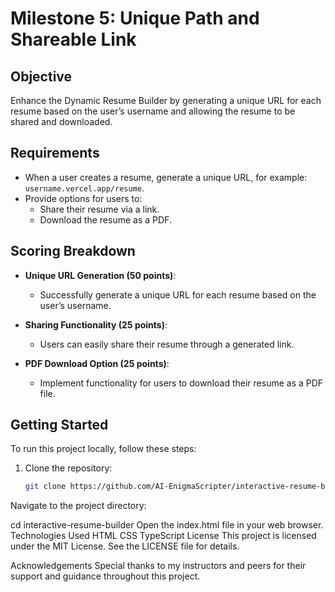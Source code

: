 # Milestone 5: Unique Path and Shareable Link

## Objective

Enhance the Dynamic Resume Builder by generating a unique URL for each resume based on the user’s username and allowing the resume to be shared and downloaded.

## Requirements

- When a user creates a resume, generate a unique URL, for example: `username.vercel.app/resume`.
- Provide options for users to:
  - Share their resume via a link.
  - Download the resume as a PDF.

## Scoring Breakdown

- **Unique URL Generation (50 points)**:
  - Successfully generate a unique URL for each resume based on the user’s username.

- **Sharing Functionality (25 points)**:
  - Users can easily share their resume through a generated link.

- **PDF Download Option (25 points)**:
  - Implement functionality for users to download their resume as a PDF file.

## Getting Started

To run this project locally, follow these steps:

1. Clone the repository:
   ```bash
   git clone https://github.com/AI-EnigmaScripter/interactive-resume-builder.git

Navigate to the project directory:

cd interactive-resume-builder
Open the index.html file in your web browser.
Technologies Used
HTML
CSS
TypeScript
License
This project is licensed under the MIT License. See the LICENSE file for details.

Acknowledgements
Special thanks to my instructors and peers for their support and guidance throughout this project.

